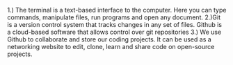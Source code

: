 1.) The terminal is a text-based interface to the computer. Here you can type commands, manipulate files, run programs and open any document.
2.)Git is a version control system that tracks changes in any set of files. Github is a cloud-based software that allows control over git repositories
3.) We use Github to collaborate and store our coding projects. It can be used as a networking website to edit, clone, learn and share code on open-source projects.
